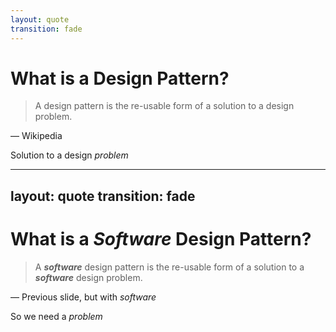 ```yaml
---
layout: quote
transition: fade
---
```


# What is a Design Pattern?

> A design pattern is the re-usable form of a solution to a design problem.

— Wikipedia

<v-click>

Solution to a design _problem_

</v-click>

---
layout: quote
transition: fade
---

# What is a _Software_ Design Pattern?

> A **_software_** design pattern is the
> re-usable form of a solution to a **_software_** design problem.

— Previous slide, but with _software_

<v-click>

So we need a _problem_

</v-click>

<!--
Designing upfront:
- guessing
- we might get lucky
- not guaranteed
-->
